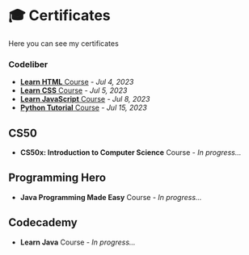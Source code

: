 # 🎓 Certificates
Here you can see my certificates
### Codeliber
- [**Learn HTML** Course](https://github.com/iAhmadGad/iAhmadGad/tree/main/Certificates/Codeliber/Learn-HTML) _- Jul 4, 2023_
- [**Learn CSS** Course](https://github.com/iAhmadGad/iAhmadGad/tree/main/Certificates/Codeliber/Learn-CSS) _- Jul 5, 2023_
- [**Learn JavaScript** Course](https://github.com/iAhmadGad/iAhmadGad/tree/main/Certificates/Codeliber/Learn-JavaScript) _- Jul 8, 2023_
- [**Python Tutorial** Course](https://github.com/iAhmadGad/iAhmadGad/tree/main/Certificates/Codeliber/Python-Tutorial) _- Jul 15, 2023_
## CS50
- **CS50x: Introduction to Computer Science** Course - _In progress..._
## Programming Hero
- **Java Programming Made Easy** Course - _In progress..._
## Codecademy
- **Learn Java** Course - _In progress..._
